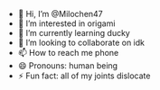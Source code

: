 - 👋 Hi, I’m @Milochen47
- 👀 I’m interested in origami 
- 🌱 I’m currently learning ducky 
- 💞️ I’m looking to collaborate on idk
- 📫 How to reach me phone
- 😄 Pronouns: human being 
- ⚡ Fun fact: all of my joints dislocate 

<!---
Milochen47/Milochen47 is a ✨ special ✨ repository because its `README.md` (this file) appears on your GitHub profile.
You can click the Preview link to take a look at your changes.
--->

